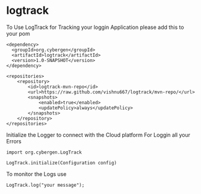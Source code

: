 # logtrack



To Use LogTrack for Tracking your loggin Application please add this to your pom 

```
<dependency>
  <groupId>org.cybergen</groupId>
  <artifactId>logtrack</artifactId>
  <version>1.0-SNAPSHOT</version>
</dependency>

<repositories>
    <repository>
        <id>logtrack-mvn-repo</id>
        <url>https://raw.github.com/vishnu667/logtrack/mvn-repo/</url>
        <snapshots>
            <enabled>true</enabled>
            <updatePolicy>always</updatePolicy>
        </snapshots>
    </repository>
</repositories>
```

Initialize the Logger to connect with the Cloud platform For Loggin all your Errors

```
import org.cybergen.LogTrack

LogTrack.initialize(Configuration config)
```

To monitor the Logs use 

```
LogTrack.log("your message");
```



